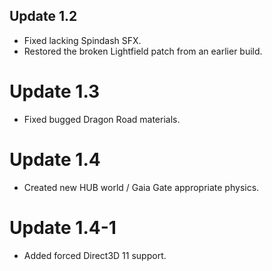 ## Update 1.2
- Fixed lacking Spindash SFX.
- Restored the broken Lightfield patch from an earlier build.

# Update 1.3
- Fixed bugged Dragon Road materials.

# Update 1.4
- Created new HUB world / Gaia Gate appropriate physics.

# Update 1.4-1
- Added forced Direct3D 11 support.